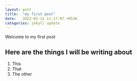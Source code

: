 ```yaml
---
layout: post
title:  "my first post"
date:   2022-03-12 11:17:07 +0530
categories: jekyll update
---
```


Welcome to my first post

## Here are the things I will be writing about

1. This
2. That
3. The other